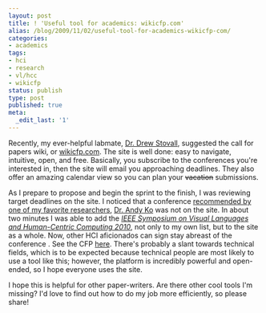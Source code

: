 ```yaml
---
layout: post
title: ! 'Useful tool for academics: wikicfp.com'
alias: /blog/2009/11/02/useful-tool-for-academics-wikicfp-com/
categories:
- academics
tags:
- hci
- research
- vl/hcc
- wikicfp
status: publish
type: post
published: true
meta:
  _edit_last: '1'
---
```

Recently, my ever-helpful labmate, <a title="Drew Stovall is thoroughly awesome" href="http://dstovall.com" target="_blank">Dr. Drew Stovall</a>, suggested the call for papers wiki, or <a title="Wiki Call for Papers (wikicfp)" href="http://www.wikicfp.com/cfp/home" target="_blank">wikicfp.com</a>. The site is well done: easy to navigate, intuitive, open, and free. Basically, you subscribe to the conferences you're interested in, then the site will email you approaching deadlines. They also offer an amazing calendar view so you can plan your <span style="text-decoration: line-through;">vacation</span> submissions.

As I prepare to propose and begin the sprint to the finish, I was reviewing target deadlines on the site. I noticed that a conference <a title="Andy Ko: Interview by Emerson Murphy-Hill" href="http://andyjko.com/2009/10/01/emerson-interview-part-2-writing-for-hci-venues/" target="_blank">recommended by one of my favorite researchers</a>, <a title="Dr. Andy Ko @ DUB" href="http://faculty.washington.edu/ajko/" target="_blank">Dr. Andy Ko</a> was not on the site. In about two minutes I was able to add the <a title="VL/HCC 2010" href="http://dei.inf.uc3m.es/vlhcc10/index.html" target="_blank"><em><span>IEEE Symposium on  Visual Languages and Human-Centric Computing 2010</span></em></a><span>,</span> not only to my own list, but to the site as a whole. N<span>ow, other HCI aficionados can sign stay abreast of the conference . See the CFP <a title="WikiCFP: VL/HCC 2010" href="http://www.wikicfp.com/cfp/servlet/event.showcfp?eventid=6990" target="_blank">here</a>. There's probably a slant towards technical fields, which is to be expected because technical people are most likely to use a tool like this; however, the platform is incredibly powerful and open-ended, so I hope everyone uses the site.</span>

<span>I hope this is helpful for other paper-writers. </span><span>Are there other cool tools I'm missing? I'd love to find out how to do my job more efficiently, so please share!
</span>
